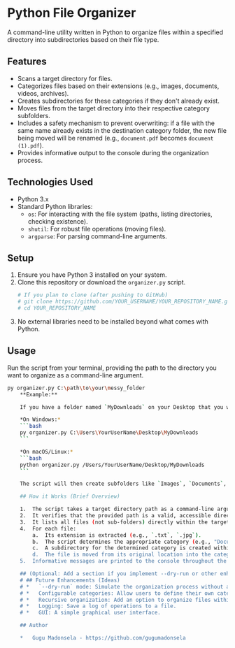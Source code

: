 # Python File Organizer

A command-line utility written in Python to organize files within a specified directory into subdirectories based on their file type.

## Features

*   Scans a target directory for files.
*   Categorizes files based on their extensions (e.g., images, documents, videos, archives).
*   Creates subdirectories for these categories if they don't already exist.
*   Moves files from the target directory into their respective category subfolders.
*   Includes a safety mechanism to prevent overwriting: if a file with the same name already exists in the destination category folder, the new file being moved will be renamed (e.g., `document.pdf` becomes `document (1).pdf`).
*   Provides informative output to the console during the organization process.

## Technologies Used

*   Python 3.x
*   Standard Python libraries:
    *   `os`: For interacting with the file system (paths, listing directories, checking existence).
    *   `shutil`: For robust file operations (moving files).
    *   `argparse`: For parsing command-line arguments.

## Setup

1.  Ensure you have Python 3 installed on your system.
2.  Clone this repository or download the `organizer.py` script.
    ```bash
    # If you plan to clone (after pushing to GitHub)
    # git clone https://github.com/YOUR_USERNAME/YOUR_REPOSITORY_NAME.git
    # cd YOUR_REPOSITORY_NAME
    ```
3.  No external libraries need to be installed beyond what comes with Python.

## Usage

Run the script from your terminal, providing the path to the directory you want to organize as a command-line argument.

```bash
py organizer.py C:\path\to\your\messy_folder
    **Example:**

    If you have a folder named `MyDownloads` on your Desktop that you want to organize:

    *On Windows:*
    ```bash
    py organizer.py C:\Users\YourUserName\Desktop\MyDownloads
    ```

    *On macOS/Linux:*
    ```bash
    python organizer.py /Users/YourUserName/Desktop/MyDownloads
    ```

    The script will then create subfolders like `Images`, `Documents`, etc., inside `MyDownloads` and move the files accordingly.

    ## How it Works (Brief Overview)

    1.  The script takes a target directory path as a command-line argument.
    2.  It verifies that the provided path is a valid, accessible directory.
    3.  It lists all files (not sub-folders) directly within the target directory.
    4.  For each file:
        a.  Its extension is extracted (e.g., `.txt`, `.jpg`).
        b.  The script determines the appropriate category (e.g., "Documents", "Images") based on a predefined mapping of extensions. Files with unrecognized extensions are typically moved to an "Other" category.
        c.  A subdirectory for the determined category is created within the target directory if it doesn't already exist.
        d.  The file is moved from its original location into the category subdirectory. If a file with the same name already exists in the destination, the script renames the incoming file (e.g., `file (1).ext`) to prevent data loss.
    5.  Informative messages are printed to the console throughout the process.

    ## (Optional: Add a section if you implement --dry-run or other enhancements)
    # ## Future Enhancements (Ideas)
    # *   `--dry-run` mode: Simulate the organization process without actually moving files.
    # *   Configurable categories: Allow users to define their own categories and extensions via a configuration file (e.g., JSON).
    # *   Recursive organization: Add an option to organize files within subdirectories of the target folder as well.
    # *   Logging: Save a log of operations to a file.
    # *   GUI: A simple graphical user interface.

    ## Author

    *   Gugu Madonsela - https://github.com/gugumadonsela
    